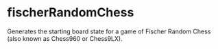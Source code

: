 # fischerRandomChess
Generates the starting board state for a game of Fischer Random Chess (also known as Chess960 or Chess9LX).
